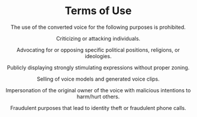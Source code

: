 
<h1 align="center">Terms of Use</h1>
<div align="center">

The use of the converted voice for the following purposes is prohibited.

Criticizing or attacking individuals.

Advocating for or opposing specific political positions, religions, or ideologies.

Publicly displaying strongly stimulating expressions without proper zoning.

Selling of voice models and generated voice clips.

Impersonation of the original owner of the voice with malicious intentions to harm/hurt others.

Fraudulent purposes that lead to identity theft or fraudulent phone calls.
